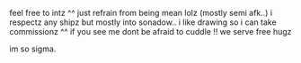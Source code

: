 feel free to intz ^^ just refrain from being mean lolz (mostly semi afk..)
i respectz any shipz but mostly into sonadow..
i like drawing so i can take commissionz ^^ 
if you see me dont be afraid to cuddle !! we serve free hugz

im so sigma.
